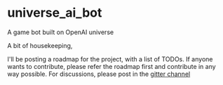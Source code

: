 # universe_ai_bot
A game bot built on OpenAI universe


A bit of housekeeping, 

I'll be posting a roadmap for the project, with a list of TODOs. If anyone wants to contribute, please refer the roadmap first and contribute in any way possible. For discussions, please post in the [gitter channel](https://gitter.im/pictwoc/general)
